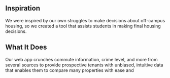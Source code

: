 ## Inspiration

We were inspired by our own struggles to make decisions about off-campus housing, so we created a tool that assists students in making final housing decisions.

## What It Does

Our web app crunches commute information, crime level, and more from several sources to provide prospective tenants with unbiased, intuitive data that enables them to compare many properties with ease and 